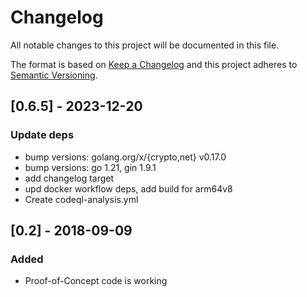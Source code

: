 # Changelog

All notable changes to this project will be documented in this file.

The format is based on [Keep a Changelog](http://keepachangelog.com/)
and this project adheres to [Semantic Versioning](http://semver.org/).

## [0.6.5] - 2023-12-20

### Update deps

* bump versions: golang.org/x/{crypto,net} v0.17.0
* bump versions: go 1.21, gin 1.9.1
* add changelog target
* upd docker workflow deps, add build for arm64v8
* Create codeql-analysis.yml

## [0.2] - 2018-09-09

### Added

* Proof-of-Concept code is working
